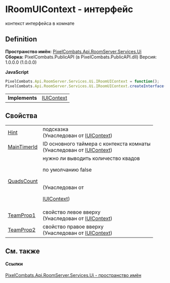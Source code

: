 # IRoomUIContext - интерфейс


контекст интерфейса в комнате



## Definition
**Пространство имён:** <a href="0529d6e2-f002-45fa-de24-d37a29132582">PixelCombats.Api.RoomServer.Services.Ui</a>  
**Сборка:** PixelCombats.PublicAPI (в PixelCombats.PublicAPI.dll) Версия: 1.0.0.0 (1.0.0.0)

**JavaScript**
``` JavaScript
PixelCombats.Api.RoomServer.Services.Ui.IRoomUIContext = function();
PixelCombats.Api.RoomServer.Services.Ui.IRoomUIContext.createInterface('PixelCombats.Api.RoomServer.Services.Ui.IRoomUIContext');
```

<table><tr><td><strong>Implements</strong></td><td><a href="0996842d-da3e-65a2-82bc-42e99c6c8daf">IUIContext</a></td></tr>
</table>



## Свойства
<table>
<tr>
<td><a href="f1631c08-d58c-29a4-fcb2-7a0703e0303b">Hint</a></td>
<td>подсказка<br />(Унаследован от <a href="0996842d-da3e-65a2-82bc-42e99c6c8daf">IUIContext</a>)</td></tr>
<tr>
<td><a href="52c23e4d-5392-9d51-4fb7-23b47ed5e175">MainTimerId</a></td>
<td>ID основного таймера с контекста комнаты<br />(Унаследован от <a href="0996842d-da3e-65a2-82bc-42e99c6c8daf">IUIContext</a>)</td></tr>
<tr>
<td><a href="1525c506-e9f7-f497-2ec5-9c7f595a8281">QuadsCount</a></td>
<td>нужно ли выводить количество квадов <p>по умолчанию false</p><br />(Унаследован от <a href="0996842d-da3e-65a2-82bc-42e99c6c8daf">

IUIContext</a>)</td></tr>
<tr>
<td><a href="ed2ee882-f8c9-7043-e196-f99a17f03133">TeamProp1</a></td>
<td>свойство левое вверху<br />(Унаследован от <a href="0996842d-da3e-65a2-82bc-42e99c6c8daf">IUIContext</a>)</td></tr>
<tr>
<td><a href="51240398-4ecc-32d1-95ca-55c1477a24fe">TeamProp2</a></td>
<td>свойство правое вверху<br />(Унаследован от <a href="0996842d-da3e-65a2-82bc-42e99c6c8daf">IUIContext</a>)</td></tr>
</table>

## См. также


#### Ссылки
<a href="0529d6e2-f002-45fa-de24-d37a29132582">PixelCombats.Api.RoomServer.Services.Ui - пространство имён</a>  

